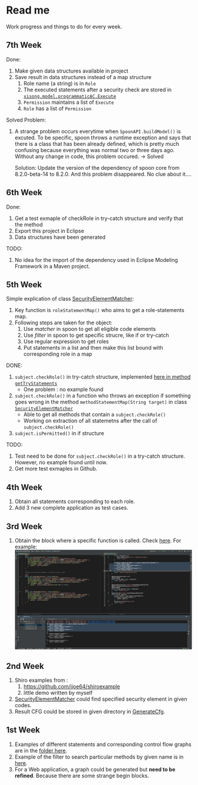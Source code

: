 # Read me
Work progress and things to do for every week.

## 7th Week
Done:
1. Make given data structures available in project
2. Save result in data structures instead of a map structure
    1. Role name (a string) is in `Role`
    2. The executed statements after a security check are stored
     in [`xisong.model.programmaticAC.Execute`](src/main/java/xisong/model/programmaticAC/Execute.java)
    3. `Permission` maintains a list of `Execute`
    4. `Role` has a list of `Permission`


Solved Problem:
1. A strange problem occurs everytime when `SpoonAPI.buildModel()` is excuted. To be specific, spoon throws a runtime 
exception and says that there is a class that has been already defined, 
which is pretty much confusing because everything was normal two or three days ago. Without any change in code, 
this problem occured. -> Solved

    Solution: Update the version of the dependency of spoon core from 8.2.0-beta-14 to 8.2.0. And this problem 
    disappeared. No clue about it....


## 6th Week
Done:
1. Get a test exmaple of checkRole in try-catch structure and verify that the method
2. Export this project in Eclipse
3. Data structures have been generated

TODO:
1. No idea for the import of the dependency used in Eclipse Modeling Framework in a Maven project.

## 5th Week
Simple explication of class [SecurityElementMatcher](src/main/java/xisong/SecurityElementMatcher.java):
1. Key function is `roleStatementMap()` who aims to get a role-statements map.
2. Following steps are taken for the object:
    1. Use *matcher* in spoon to get all eligible code elements
    2. Use *filter* in spoon to get specific strucre, like if or try-catch
    3. Use regular expression to get roles
    4. Put statements in a list and then make this list bound with corresponding role in a map

DONE:
1. `subject.checkRole()` in try-catch structure, implemented
 [here in method `getTryStatements`](src/main/java/xisong/SecurityElementMatcher.java)
    * One problem : no example found
2. `subject.checkRole()` in a function who throws an exception if something goes wrong 
in the method `methodStatementMap(String target)` 
in class [`SecurityElementMatcher`](src/main/java/xisong/SecurityElementMatcher.java)
    * Able to get all methods that contain a `subject.checkRole()`
    * Working on extraction of all statemetns after the call of `subject.checkRole()`
3. `subject.isPermitted()` in if structure

TODO:
1. Test need to be done for `subject.checkRole()` in a try-catch structure. However, no example found until now.
2. Get more test exmaples in Github.
    

## 4th Week
1. Obtain all statements corresponding to each role.
2. Add 3 new complete application as test cases.

## 3rd Week
1. Obtain the block where a specific function is called. Check [here](src/test/java/xisong/MatcherTest.java).
For example:![demo1](src/test/resources/shiro-example/3/DemoPicture.png)

## 2nd Week
1. Shiro examples from :
    1. https://github.com/jjoe64/shiroexample
    2. little demo written by myself
2. [SecurityElementMatcher](src/main/java/xisong/SecurityElementMatcher.java) 
could find specified security element in given codes.
3. Result CFG could be stored in given directory in [GenerateCfg](src/main/java/xisong/GenerateCfg.java).

## 1st Week
1. Examples of different statements and corresponding control flow graphs 
are in the [folder here](src/test/resources/control-flow).
2. Example of the filter to search particular methods by given name is in
 [here](src/test/java/xisong/QueryParticularFunction.java).
3. For a Web application, a graph could be generated but **need to be refined**.
Because there are some strange begin blocks. 
